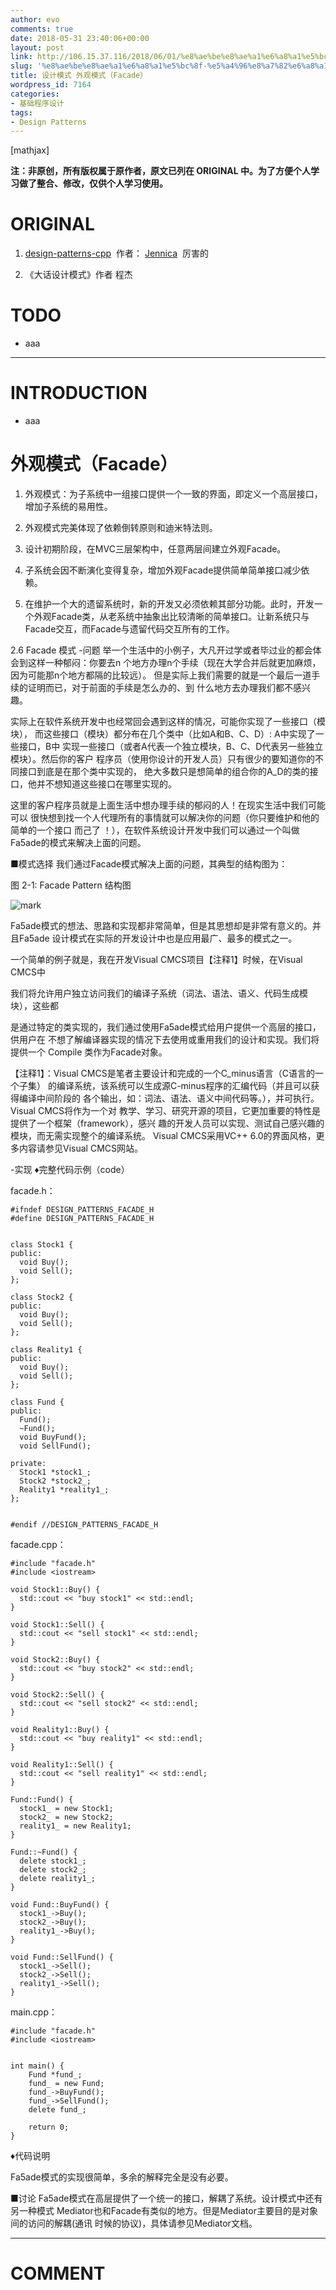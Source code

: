 ```yaml
---
author: evo
comments: true
date: 2018-05-31 23:40:06+00:00
layout: post
link: http://106.15.37.116/2018/06/01/%e8%ae%be%e8%ae%a1%e6%a8%a1%e5%bc%8f-%e5%a4%96%e8%a7%82%e6%a8%a1%e5%bc%8f%ef%bc%88facade%ef%bc%89/
slug: '%e8%ae%be%e8%ae%a1%e6%a8%a1%e5%bc%8f-%e5%a4%96%e8%a7%82%e6%a8%a1%e5%bc%8f%ef%bc%88facade%ef%bc%89'
title: 设计模式 外观模式（Facade）
wordpress_id: 7164
categories:
- 基础程序设计
tags:
- Design Patterns
---
```


<!-- more -->

[mathjax]

**注：非原创，所有版权属于原作者，原文已列在 ORIGINAL 中。为了方便个人学习做了整合、修改，仅供个人学习使用。**


# ORIGINAL






  1. [design-patterns-cpp](https://github.com/yogykwan/design-patterns-cpp)  作者： [Jennica](http://jennica.space/)  厉害的


  2. 《大话设计模式》作者 程杰




# TODO






  * aaa





* * *





# INTRODUCTION






  * aaa





# 外观模式（Facade）






  1. 外观模式：为子系统中一组接口提供一个一致的界面，即定义一个高层接口，增加子系统的易用性。


  2. 外观模式完美体现了依赖倒转原则和迪米特法则。


  3. 设计初期阶段，在MVC三层架构中，任意两层间建立外观Facade。


  4. 子系统会因不断演化变得复杂，增加外观Facade提供简单简单接口减少依赖。


  5. 在维护一个大的遗留系统时，新的开发又必须依赖其部分功能。此时，开发一个外观Facade类，从老系统中抽象出比较清晰的简单接口。让新系统只与Facade交互，而Facade与遗留代码交互所有的工作。






2.6 Facade 模式
-问题
举一个生活中的小例子，大凡开过学或者毕过业的都会体会到这样一种郁闷：你要去n 个地方办理n个手续（现在大学合并后就更加麻烦，因为可能那n个地方都隔的比较远）。 但是实际上我们需要的就是一个最后一道手续的证明而已，对于前面的手续是怎么办的、到 什么地方去办理我们都不感兴趣。

实际上在软件系统开发中也经常回会遇到这样的情况，可能你实现了一些接口（模块）， 而这些接口（模块）都分布在几个类中（比如A和B、C、D）: A中实现了一些接口，B中 实现一些接口（或者A代表一个独立模块，B、C、D代表另一些独立模块）。然后你的客户 程序员（使用你设计的开发人员）只有很少的要知道你的不同接口到底是在那个类中实现的， 绝大多数只是想简单的组合你的A_D的类的接口，他并不想知道这些接口在哪里实现的。

这里的客户程序员就是上面生活中想办理手续的郁闷的人！在现实生活中我们可能可以 很快想到找一个人代理所有的事情就可以解决你的问题（你只要维护和他的简单的一个接口 而己了 ！），在软件系统设计开发中我们可以通过一个叫做Fa5ade的模式来解决上面的问题。

■模式选择
我们通过Facade模式解决上面的问题，其典型的结构图为：

图 2-1: Facade Pattern 结构图


![mark](http://pacdb2bfr.bkt.clouddn.com/blog/image/180727/aE4CdIDChJ.png?imageslim)

Fa5ade模式的想法、思路和实现都非常简单，但是其思想却是非常有意义的。并且Fa5ade 设计模式在实际的开发设计中也是应用最广、最多的模式之一。

一个简单的例子就是，我在开发Visual CMCS项目【注释1】时候，在Visual CMCS中

我们将允许用户独立访问我们的编译子系统（词法、语法、语义、代码生成模块），这些都

是通过特定的类实现的，我们通过使用Fa5ade模式给用户提供一个高层的接口，供用户在 不想了解编译器实现的情况下去使用或重用我们的设计和实现。我们将提供一个 Compile 类作为Facade对象。

【注释1】：Visual CMCS是笔者主要设计和完成的一个C_minus语言（C语言的一个子集） 的编译系统，该系统可以生成源C-minus程序的汇编代码（并且可以获得编译中间阶段的 各个输出，如：词法、语法、语义中间代码等。），并可执行。Visual CMCS将作为一个对 教学、学习、研究开源的项目，它更加重要的特性是提供了一个框架（framework），感兴 趣的开发人员可以实现、测试自己感兴趣的模块，而无需实现整个的编译系统。 Visual CMCS采用VC++ 6.0的界面风格，更多内容请参见Visual CMCS网站。

-实现
♦完整代码示例（code）

facade.h：


    #ifndef DESIGN_PATTERNS_FACADE_H
    #define DESIGN_PATTERNS_FACADE_H


    class Stock1 {
    public:
      void Buy();
      void Sell();
    };

    class Stock2 {
    public:
      void Buy();
      void Sell();
    };

    class Reality1 {
    public:
      void Buy();
      void Sell();
    };

    class Fund {
    public:
      Fund();
      ~Fund();
      void BuyFund();
      void SellFund();

    private:
      Stock1 *stock1_;
      Stock2 *stock2_;
      Reality1 *reality1_;
    };


    #endif //DESIGN_PATTERNS_FACADE_H



facade.cpp：


    #include "facade.h"
    #include <iostream>

    void Stock1::Buy() {
      std::cout << "buy stock1" << std::endl;
    }

    void Stock1::Sell() {
      std::cout << "sell stock1" << std::endl;
    }

    void Stock2::Buy() {
      std::cout << "buy stock2" << std::endl;
    }

    void Stock2::Sell() {
      std::cout << "sell stock2" << std::endl;
    }

    void Reality1::Buy() {
      std::cout << "buy reality1" << std::endl;
    }

    void Reality1::Sell() {
      std::cout << "sell reality1" << std::endl;
    }

    Fund::Fund() {
      stock1_ = new Stock1;
      stock2_ = new Stock2;
      reality1_ = new Reality1;
    }

    Fund::~Fund() {
      delete stock1_;
      delete stock2_;
      delete reality1_;
    }

    void Fund::BuyFund() {
      stock1_->Buy();
      stock2_->Buy();
      reality1_->Buy();
    }

    void Fund::SellFund() {
      stock1_->Sell();
      stock2_->Sell();
      reality1_->Sell();
    }



main.cpp：


    #include "facade.h"
    #include <iostream>


    int main() {
        Fund *fund_;
        fund_ = new Fund;
        fund_->BuyFund();
        fund_->SellFund();
        delete fund_;

        return 0;
    }


♦代码说明

Fa5ade模式的实现很简单，多余的解释完全是没有必要。

■讨论
Fa5ade模式在高层提供了一个统一的接口，解耦了系统。设计模式中还有另一种模式 Mediator也和Facade有类似的地方。但是Mediator主要目的是对象间的访问的解耦(通讯 时候的协议)，具体请参见Mediator文档。















* * *





# COMMENT
